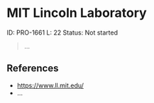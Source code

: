 # MIT Lincoln Laboratory

ID: PRO-1661
L: 22
Status: Not started

> …
> 

## References

- https://www.ll.mit.edu/
- …